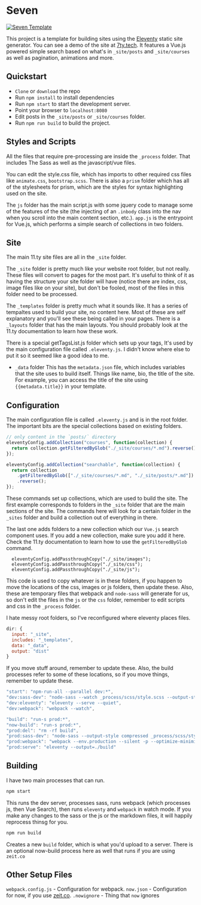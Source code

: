 # Seven

[![Seven Template](_site/images/screenshot.gif)](https://seventy.now.sh)

This project is a template for building sites using the [Eleventy](https://www.11ty.io/) static site generator. You can see a demo of the site at [7ty.tech](https://7ty.tech). It features a Vue.js powered simple search based on what's in `_site/posts` and `_site/courses` as well as pagination, animations and more.

## Quickstart

- `Clone` or `download` the repo
- Run `npm install` to install dependencies
- Run `npm start` to start the development server.
- Point your browser to `localhost:8080`
- Edit posts in the `_site/posts` or `_site/courses` folder.
- Run `npm run build` to build the project.

## Styles and Scripts

All the files that require pre-processing are inside the `_process` folder. That includes The Sass as well as the javascript/vue files.

You can edit the style.css file, which has imports to other required css files like `animate.css`, `bootstrap.scss`. There is also a `prism` folder which has all of the stylesheets for prism, which are the styles for syntax highlighting used on the site.

The `js` folder has the main script.js with some jquery code to manage some of the features of the site (the injecting of an `.inbody` class into the nav when you scroll into the main content section, etc.). `app.js` is the entrypoint for Vue.js, which performs a simple search of collections in two folders.

## Site

The main 11.ty site files are all in the `_site` folder.

The `_site` folder is pretty much like your website root folder, but not really. These files will convert to pages for the most part. It's useful to think of it as having the structure your site folder will have (notice there are index, css, image files like on your site), but don't be fooled, most of the files in this folder need to be processed.

The `_templates` folder is pretty much what it sounds like. It has a series of tempaltes used to build your site, no content here. Most of these are self explanatory and you'll see these being called in your pages. There is a `_layouts` folder that has the main layouts. You should probably look at the 11.ty documentation to learn how these work.

There is a special getTagsList.js folder which sets up your tags, It's used by the main configuration file called `.eleventy.js`. I didn't know where else to put it so it seemed like a good idea to me.

- `_data` folder
  This has the `metadata.json` file, which includes variables that the site uses to build itself. Things like name, bio, the title of the site. For example, you can access the title of the site using `{{metadata.title}}` in your template.

## Configuration

The main configuration file is called `.eleventy.js` and is in the root folder. The important bits are the special collections based on existing folders.

```js
// only content in the `posts/` directory
eleventyConfig.addCollection("courses", function(collection) {
  return collection.getFilteredByGlob("./_site/courses/*.md").reverse();
});

eleventyConfig.addCollection("searchable", function(collection) {
  return collection
    .getFilteredByGlob(["./_site/courses/*.md", "./_site/posts/*.md"])
    .reverse();
});
```

These commands set up collections, which are used to build the site. The first example corresponds to folders in the `_site` folder that are the main sections of the site. The commands here will look for a certain folder in the `_sites` folder and build a collection out of everything in there.

The last one adds folders to a new collection which our `Vue.js` search component uses. If you add a new collection, make sure you add it here. Check the 11.ty documentation to learn how to use the `getFilteredByGlob` command.

```
  eleventyConfig.addPassthroughCopy("./_site/images");
  eleventyConfig.addPassthroughCopy("./_site/css");
  eleventyConfig.addPassthroughCopy("./_site/js");
```

This code is used to copy whatever is in these folders, if you happen to move the locations of the css, images or js folders, then update these. Also, these are temporary files that webpack and `node-sass` will generate for us, so don't edit the files in the `js` or the `css` folder, remember to edit scripts and css in the `_process` folder.

I hate messy root folders, so I've reconfigured where eleventy places files.

```js
dir: {
  input: "_site",
  includes: "_templates",
  data: "_data",
  output: "dist"
}
```

If you move stuff around, remember to update these. Also, the build processes refer to some of these locations, so if you move things, remember to update these.

```js
"start": "npm-run-all --parallel dev:*",
"dev:sass-dev": "node-sass --watch _process/scss/style.scss --output-style expanded --source-map true _process/scss/style.scss --output  _site/css/style.css",
"dev:eleventy": "eleventy --serve --quiet",
"dev:webpack": "webpack --watch",

"build": "run-s prod:*",
"now-build": "run-s prod:*",
"prod:del": "rm -rf build",
"prod:sass-dev": "node-sass --output-style compressed _process/scss/style.scss --output build/css/style.css",
"prod:webpack": "webpack --env.production --silent -p --optimize-minimize",
"prod:serve": "eleventy --output=./build"
```

## Building

I have two main processes that can run.

```sh
npm start
```

This runs the dev server, processes sass, runs webpack (which processes js, then Vue Search), then runs `eleventy` and `webpack` in watch mode. If you make any changes to the sass or the js or the markdown files, it will happily reprocess thinsg for you.

```sh
npm run build
```

Creates a new `build` folder, which is what you'd upload to a server. There is an optional now-build process here as well that runs if you are using `zeit.co`

## Other Setup Files

`webpack.config.js` - Configuration for webpack.
`now.json` - Configuration for now, if you use [zeit.co](https://zeit.co).
`.nowignore` - Thing that `now` ignores

